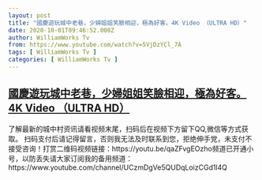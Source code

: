 ```yaml
---
layout: post
title: "國慶遊玩城中老巷，少婦姐姐笑臉相迎，極為好客。4K Video （ULTRA HD）"
date: 2020-10-01T09:46:52.000Z
author: WilliamWorks Tv
from: https://www.youtube.com/watch?v=5VjDzYCl_7A
tags: [ WilliamWorks Tv ]
categories: [ WilliamWorks Tv ]
---
```

<!--1601545612000-->
[國慶遊玩城中老巷，少婦姐姐笑臉相迎，極為好客。4K Video （ULTRA HD）](https://www.youtube.com/watch?v=5VjDzYCl_7A)
------

<div>
了解最新的城中村资讯请看视频末尾，扫码后在视频下方留下QQ,微信等方式获取。 扫码支付后请记得留言，否则我无法及时联系到您，拒绝伸手党，未支付不接受咨询！打赏二维码视频链接：https://youtu.be/qaZFvgEOzho频道已开通小号，以防丢失请大家订阅我的备用频道：https://www.youtube.com/channel/UCzmDgVe5QUDqLoizCGd1l4Q
</div>
